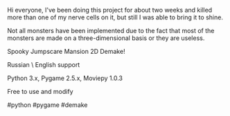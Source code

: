 Hi everyone, I've been doing this project for about two weeks and killed more than one of my nerve cells on it, but still I was able to bring it to shine.

Not all monsters have been implemented due to the fact that most of the monsters are made on a three-dimensional basis or they are useless.

Spooky Jumpscare Mansion 2D Demake!

Russian \ English support

Python 3.x, Pygame 2.5.x, Moviepy 1.0.3

Free to use and modify

#python #pygame #demake
